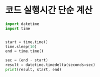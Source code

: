 # 코드 실행시간 단순 계산


```python
import datetime
import time


start = time.time()
time.sleep(10)
end = time.time()

sec = (end - start)
result = datetime.timedelta(seconds=sec)
print(result, start, end)
```